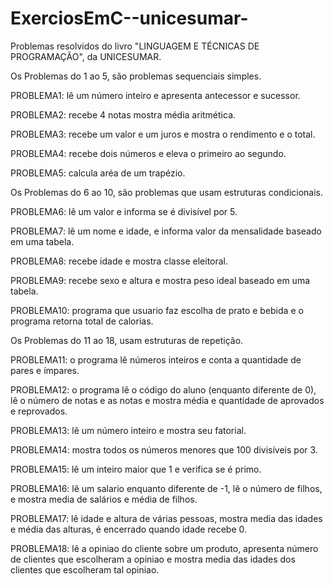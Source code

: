# ExerciosEmC--unicesumar-
Problemas resolvidos do livro "LINGUAGEM E TÉCNICAS DE PROGRAMAÇÃO", da UNICESUMAR.

Os Problemas do 1 ao 5, são problemas sequenciais simples.


PROBLEMA1: lê um número inteiro e apresenta antecessor e sucessor.

PROBLEMA2: recebe 4 notas mostra média aritmética.

PROBLEMA3: recebe um valor e um juros e mostra o rendimento e o total.

PROBLEMA4: recebe dois números e eleva o primeiro ao segundo.

PROBLEMA5: calcula aréa de um trapézio.


Os Problemas do 6 ao 10, são problemas que usam estruturas condicionais.

PROBLEMA6: lê um valor e informa se é divisível por 5.

PROBLEMA7: lê um nome e idade, e informa valor da mensalidade baseado em uma tabela.

PROBLEMA8: recebe idade e mostra classe eleitoral.

PROBLEMA9: recebe sexo e altura e mostra peso ideal baseado em uma tabela.

PROBLEMA10: programa que usuario faz escolha de prato e bebida e o programa retorna total de calorias.

Os Problemas do 11 ao 18, usam estruturas de repetição.

PROBLEMA11: o programa lê números inteiros e conta a quantidade de pares e ímpares.

PROBLEMA12: o programa lê o código do aluno (enquanto diferente de 0), lê o número de notas e as notas e mostra média e quantidade de aprovados e reprovados.

PROBLEMA13: lê um número inteiro e mostra seu fatorial.

PROBLEMA14: mostra todos os números menores que 100 divisíveis por 3.

PROBLEMA15: lê um inteiro maior que 1 e verifica se é primo.

PROBLEMA16: lê um salario enquanto diferente de -1, lê o número de filhos, e mostra media de salários e média de filhos.

PROBLEMA17: lê idade e altura de várias pessoas, mostra media das idades e média das alturas, é encerrado quando idade recebe 0.

PROBLEMA18: lê a opiniao do cliente sobre um produto, apresenta número de clientes que escolheram a opiniao e mostra media das idades dos clientes que escolheram tal opiniao.
